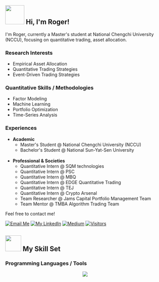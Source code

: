 <h2><img src="https://media1.giphy.com/media/v1.Y2lkPTc5MGI3NjExemJ5YnU2OTY1czdhM3I3OG1qbTZsdGp0cDg5YmJkcHduc254Y2RzdCZlcD12MV9pbnRlcm5hbF9naWZfYnlfaWQmY3Q9Zw/l0HU64PvEhlmdbm0M/giphy.gif" width="60">&nbsp;Hi, I'm Roger!</h2>

I'm Roger, currently a Master's student at National Chengchi University (NCCU), focusing on quantitative trading, asset allocation.

<h3>Research Interests</h3>
<ul>
  <li>Empirical Asset Allocation</li>
  <li>Quantitative Trading Strategies</li>
  <li>Event-Driven Trading Strategies</li>

</ul>

<h3>Quantitative Skills / Methodologies</h3>
<ul>
  <li>Factor Modeling</li>
  <li>Machine Learning</li>
  <li>Portfolio Optimization</li>
  <li>Time-Series Analysis</li>
</ul>


<h3>Experiences</h3>
<ul>
  <li><strong>Academic</strong>
    <ul>
      <li>Master's Student @ National Chengchi University (NCCU)</li>
      <li>Bachelor's Student @ National Sun-Yat-Sen University</li>
    </ul>
  </li>
  <br>
  <li><strong>Professional & Societies</strong>
    <ul>
      <li>Quantitative Intern @ SQM technologies</li>
      <li>Quantitative Intern @ PSC</li>
      <li>Quantitative Intern @ MBQ</li>
      <li>Quantitative Intern @ EDGE Quantitative Trading</li>
      <li>Quantitative Intern @ TEJ</li>
      <li>Quantitative Intern @ Crypto Arsenal</li>
      <li>Team Researcher @ Jams Capital Portfolio Management Team</li>
      <li>Team Mentor @ TMBA Algorithm Trading Team</li>
    </ul>
  </li>
</ul>

</ul>



Feel free to contact me!

[![Email Me](https://img.shields.io/badge/Email%20Me-EA4335?logo=Gmail&logoColor=white&style=for-the-badge)](mailto:aad53325489@gmail.com)
[![My LinkedIn](https://img.shields.io/badge/My%20Linkedin-%230077B5?logo=linkedin&logoColor=white&style=for-the-badge)]([https://www.linkedin.com/in/roger2389/](https://www.linkedin.com/in/sheng-hua-chen-8b735b2a5/))
[![Medium](https://img.shields.io/badge/Medium-Follow%20Me-12100E?style=for-the-badge&logo=medium&logoColor=white)](https://medium.com/@aad53325489)
[![Visitors](https://api.visitorbadge.io/api/visitors?path=https%3A%2F%2Fgithub.com%2Froger2389&label=VISITORS&labelColor=%23dce775&countColor=%23697689)](https://visitorbadge.io/status?path=https%3A%2F%2Fgithub.com%2Froger2389)

<h2><img src="https://media2.giphy.com/media/v1.Y2lkPTc5MGI3NjExeW9xanNtNDM4aGd3Y3h3bmY0ejVqMmxoeWFtODNmczRwMXV3djBucyZlcD12MV9pbnRlcm5hbF9naWZfYnlfaWQmY3Q9Zw/llarwdtFqG63IlqUR1/giphy.gif" width="50">&nbsp;My Skill Set</h2>
<h3>Programming Languages / Tools</h3>
<p align="center">
  <a href="https://skillicons.dev">
    <img src="https://skillicons.dev/icons?i=py,r,mysql,latex,git,github"/>
  </a>
</p>



